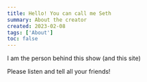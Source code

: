 ```yaml
---
title: Hello! You can call me Seth
summary: About the creator
created: 2023-02-08
tags: ['About']
toc: false
---
```


I am the person behind this show (and this site)

<script>
    import RedCircle from '$lib/components/extra/redcircle.svelte'
</script>

<RedCircle id='589bafd5-c0a7-49e6-b331-71ecf56cca32' />

Please listen and tell all your friends!